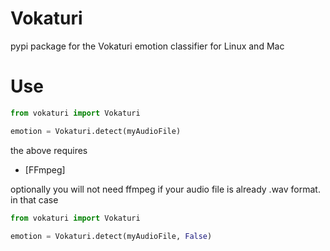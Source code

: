 # Vokaturi
pypi package for the Vokaturi emotion classifier for Linux and Mac

# Use

```python
from vokaturi import Vokaturi

emotion = Vokaturi.detect(myAudioFile)
```
the above requires 
- [FFmpeg]

optionally you will not need ffmpeg if your audio file is already .wav format.
in that case 

```python
from vokaturi import Vokaturi

emotion = Vokaturi.detect(myAudioFile, False)
```